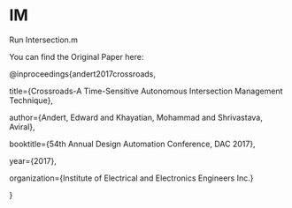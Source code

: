 # IM
Run Intersection.m

You can find the Original Paper here:

@inproceedings{andert2017crossroads,

  title={Crossroads-A Time-Sensitive Autonomous Intersection Management Technique},
  
  author={Andert, Edward and Khayatian, Mohammad and Shrivastava, Aviral},
  
  booktitle={54th Annual Design Automation Conference, DAC 2017},
  
  year={2017},
  
  organization={Institute of Electrical and Electronics Engineers Inc.}
  
}
